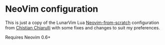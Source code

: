 # NeoVim configuration

This is just a copy of the LunarVim Lua 
[Neovim-from-scratch](https://github.com/LunarVim/Neovim-from-scratch)
configuration from [Chistian Chiarulli](mailto:chrisatmachine@gmail.com) with
some fixes and changes to suit my preferences.

Requires Neovim 0.6+

